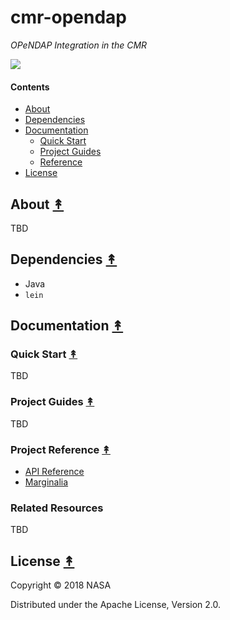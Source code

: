 # cmr-opendap

*OPeNDAP Integration in the CMR*

[![][logo]][logo]


#### Contents

* [About](#about-)
* [Dependencies](#dependencies-)
* [Documentation](#documentation-)
  * [Quick Start](#quick-start-)
  * [Project Guides](#project-guides-)
  * [Reference](#reference-)
* [License](#license-)


## About [&#x219F;](#contents)

TBD


## Dependencies [&#x219F;](#contents)

* Java
* `lein`


## Documentation [&#x219F;](#contents)

### Quick Start [&#x219F;](#contents)

TBD


### Project Guides [&#x219F;](#contents)

TBD


### Project Reference [&#x219F;](#contents)

* [API Reference][api-docs]
* [Marginalia][marginalia-docs]


### Related Resources

TBD


## License [&#x219F;](#contents)

Copyright © 2018 NASA

Distributed under the Apache License, Version 2.0.


<!-- Named page links below: /-->

[logo]: https://avatars2.githubusercontent.com/u/32934967?s=200&v=4
[api-docs]: http://cmr-exchange.github.io/cmr-opendap/current/
[marginalia-docs]: http://cmr-exchange.github.io/cmr-opendap/current/marginalia.html
[setup-docs]: http://cmr-exchange.github.io/cmr-opendap/current/0500-setup.html
[connecting-docs]: http://cmr-exchange.github.io/cmr-opendap/current/0750-connecting.html
[usage-docs]: http://cmr-exchange.github.io/cmr-opendap/current/1000-usage.html
[dev-docs]: http://cmr-exchange.github.io/cmr-opendap/current/2000-dev.html
